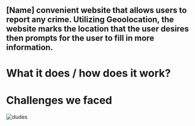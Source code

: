   **[Name]** convenient website that allows users to report any crime. Utilizing Geoolocation, the website marks the location that the user desires then prompts for the user to fill in more information.
---

# What it does / how does it work?
  

# Challenges we faced
![dudes](https://github.com/user-attachments/assets/9085881d-e38f-40dc-9e4d-036a93c73cea)
